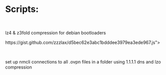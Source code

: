 <h1>Scripts:</h1>
<br />
<p>lz4 & z3fold compression for debian bootloaders</p>
<p>https://gist.github.com/zzzlax/d5bec62e3abc1bdddee3979ea3ede967.js"></p>
<br />
<p>set up nmcli connections to all .ovpn files in a folder using 1.1.1.1 dns and lzo compression</p>
<script src="https://gist.github.com/zzzlax/4a988854ce74ac913a9dcb8a84cc003a.js"></p>
<br />
<p>create xdg/autostart item to set cpufreq to performance mode on boot</p>
<p>https://gist.github.com/zzzlax/6d7c0e5c7bff335ccec04725b9a821f0.js</p>
